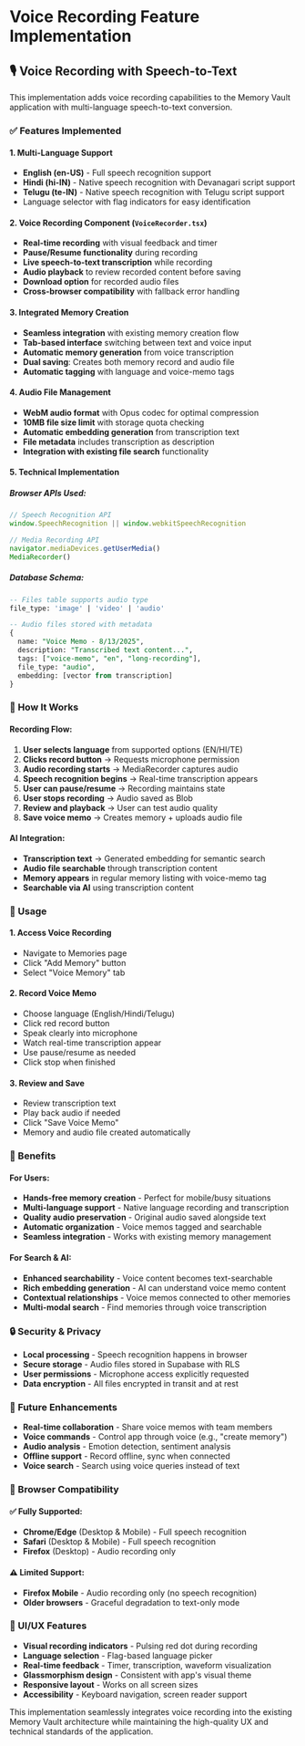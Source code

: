 # Voice Recording Feature Implementation

## 🎙️ Voice Recording with Speech-to-Text

This implementation adds voice recording capabilities to the Memory Vault application with multi-language speech-to-text conversion.

### ✅ Features Implemented

#### 1. **Multi-Language Support**
- **English (en-US)** - Full speech recognition support
- **Hindi (hi-IN)** - Native speech recognition with Devanagari script support  
- **Telugu (te-IN)** - Native speech recognition with Telugu script support
- Language selector with flag indicators for easy identification

#### 2. **Voice Recording Component (`VoiceRecorder.tsx`)**
- **Real-time recording** with visual feedback and timer
- **Pause/Resume functionality** during recording
- **Live speech-to-text transcription** while recording
- **Audio playback** to review recorded content before saving
- **Download option** for recorded audio files
- **Cross-browser compatibility** with fallback error handling

#### 3. **Integrated Memory Creation**
- **Seamless integration** with existing memory creation flow
- **Tab-based interface** switching between text and voice input
- **Automatic memory generation** from voice transcription
- **Dual saving**: Creates both memory record and audio file
- **Automatic tagging** with language and voice-memo tags

#### 4. **Audio File Management**
- **WebM audio format** with Opus codec for optimal compression
- **10MB file size limit** with storage quota checking
- **Automatic embedding generation** from transcription text
- **File metadata** includes transcription as description
- **Integration with existing file search** functionality

#### 5. **Technical Implementation**

##### Browser APIs Used:
```typescript
// Speech Recognition API
window.SpeechRecognition || window.webkitSpeechRecognition

// Media Recording API  
navigator.mediaDevices.getUserMedia()
MediaRecorder()
```

##### Database Schema:
```sql
-- Files table supports audio type
file_type: 'image' | 'video' | 'audio'

-- Audio files stored with metadata
{
  name: "Voice Memo - 8/13/2025",
  description: "Transcribed text content...",
  tags: ["voice-memo", "en", "long-recording"],
  file_type: "audio",
  embedding: [vector from transcription]
}
```

### 🔧 How It Works

#### Recording Flow:
1. **User selects language** from supported options (EN/HI/TE)
2. **Clicks record button** → Requests microphone permission
3. **Audio recording starts** → MediaRecorder captures audio
4. **Speech recognition begins** → Real-time transcription appears
5. **User can pause/resume** → Recording maintains state
6. **User stops recording** → Audio saved as Blob
7. **Review and playback** → User can test audio quality
8. **Save voice memo** → Creates memory + uploads audio file

#### AI Integration:
- **Transcription text** → Generated embedding for semantic search
- **Audio file searchable** through transcription content
- **Memory appears** in regular memory listing with voice-memo tag
- **Searchable via AI** using transcription content

### 🎯 Usage

#### 1. **Access Voice Recording**
- Navigate to Memories page
- Click "Add Memory" button
- Select "Voice Memory" tab

#### 2. **Record Voice Memo**
- Choose language (English/Hindi/Telugu)
- Click red record button
- Speak clearly into microphone
- Watch real-time transcription appear
- Use pause/resume as needed
- Click stop when finished

#### 3. **Review and Save**
- Review transcription text
- Play back audio if needed
- Click "Save Voice Memo"
- Memory and audio file created automatically

### 🌟 Benefits

#### For Users:
- **Hands-free memory creation** - Perfect for mobile/busy situations
- **Multi-language support** - Native language recording and transcription
- **Quality audio preservation** - Original audio saved alongside text
- **Automatic organization** - Voice memos tagged and searchable
- **Seamless integration** - Works with existing memory management

#### For Search & AI:
- **Enhanced searchability** - Voice content becomes text-searchable
- **Rich embedding generation** - AI can understand voice memo content
- **Contextual relationships** - Voice memos connected to other memories
- **Multi-modal search** - Find memories through voice transcription

### 🔒 Security & Privacy

- **Local processing** - Speech recognition happens in browser
- **Secure storage** - Audio files stored in Supabase with RLS
- **User permissions** - Microphone access explicitly requested
- **Data encryption** - All files encrypted in transit and at rest

### 🚀 Future Enhancements

- **Real-time collaboration** - Share voice memos with team members
- **Voice commands** - Control app through voice (e.g., "create memory")
- **Audio analysis** - Emotion detection, sentiment analysis
- **Offline support** - Record offline, sync when connected
- **Voice search** - Search using voice queries instead of text

### 📱 Browser Compatibility

#### ✅ Fully Supported:
- **Chrome/Edge** (Desktop & Mobile) - Full speech recognition
- **Safari** (Desktop & Mobile) - Full speech recognition  
- **Firefox** (Desktop) - Audio recording only

#### ⚠️ Limited Support:
- **Firefox Mobile** - Audio recording only (no speech recognition)
- **Older browsers** - Graceful degradation to text-only mode

### 🎨 UI/UX Features

- **Visual recording indicators** - Pulsing red dot during recording
- **Language selection** - Flag-based language picker
- **Real-time feedback** - Timer, transcription, waveform visualization
- **Glassmorphism design** - Consistent with app's visual theme
- **Responsive layout** - Works on all screen sizes
- **Accessibility** - Keyboard navigation, screen reader support

This implementation seamlessly integrates voice recording into the existing Memory Vault architecture while maintaining the high-quality UX and technical standards of the application.
